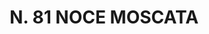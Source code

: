 ---
title: "N. 81 NOCE MOSCATA"
plant-name: "N. 81"
plant-number: "081"
plant-img1: "/assets/img/plant081_verso.jpg"
plant-img2: "/assets/img/plant081.jpg"
plant-xml: "/assets/xml/plant081.xml"
plant-title: "N. 81 NOCE MOSCATA"
plant-taxon-link: ""
plant-taxon-content: ""
layout: single-xml
---